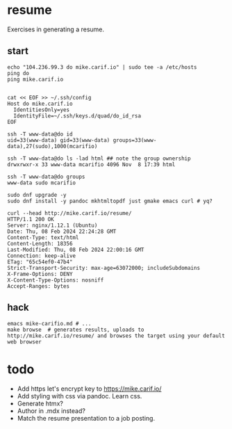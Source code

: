 # resume

Exercises in generating a resume.

## start

```
echo "104.236.99.3 do mike.carif.io" | sudo tee -a /etc/hosts
ping do
ping mike.carif.io


cat << EOF >> ~/.ssh/config
Host do mike.carif.io
  IdentitiesOnly=yes
  IdentityFile=~/.ssh/keys.d/quad/do_id_rsa
EOF

ssh -T www-data@do id
uid=33(www-data) gid=33(www-data) groups=33(www-data),27(sudo),1000(mcarifio)

ssh -T www-data@do ls -lad html ## note the group ownership
drwxrwxr-x 33 www-data mcarifio 4096 Nov  8 17:39 html

ssh -T www-data@do groups
www-data sudo mcarifio

sudo dnf upgrade -y
sudo dnf install -y pandoc mkhtmltopdf just gmake emacs curl # yq?

curl --head http://mike.carif.io/resume/
HTTP/1.1 200 OK
Server: nginx/1.12.1 (Ubuntu)
Date: Thu, 08 Feb 2024 22:24:28 GMT
Content-Type: text/html
Content-Length: 18356
Last-Modified: Thu, 08 Feb 2024 22:00:16 GMT
Connection: keep-alive
ETag: "65c54ef0-47b4"
Strict-Transport-Security: max-age=63072000; includeSubdomains
X-Frame-Options: DENY
X-Content-Type-Options: nosniff
Accept-Ranges: bytes
```

## hack

```
emacs mike-carifio.md # ...
make browse  # generates results, uploads to http://mike.carif.io/resume/ and browses the target using your default web browser
```

# todo

* Add https let's encrypt key to https://mike.carif.io/
* Add styling with css via pandoc. Learn css.
* Generate htmx?
* Author in .mdx instead?
* Match the resume presentation to a job posting.



